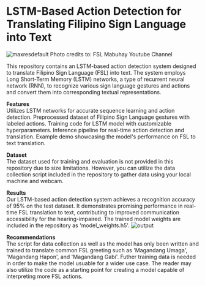 # LSTM-Based Action Detection for Translating Filipino Sign Language into Text

![maxresdefault](https://github.com/cielo112/FSL_Detection/assets/113077476/29e0c3a9-531e-4fe3-85ef-6d6acd2d3194)
Photo credits to: FSL Mabuhay Youtube Channel

This repository contains an LSTM-based action detection system designed to translate Filipino Sign Language (FSL) into text. The system employs Long Short-Term Memory (LSTM) networks, a type of recurrent neural network (RNN), to recognize various sign language gestures and actions and convert them into corresponding textual representations.

**Features**  
Utilizes LSTM networks for accurate sequence learning and action detection.
Preprocessed dataset of Filipino Sign Language gestures with labeled actions.
Training code for LSTM model with customizable hyperparameters.
Inference pipeline for real-time action detection and translation.
Example demo showcasing the model's performance on FSL to text translation.

**Dataset**  
The dataset used for training and evaluation is not provided in this repository due to size limitations. However, you can utilize the data collection script included in the repository to gather data using your local machine and webcam. 

**Results**  
Our LSTM-based action detection system achieves a recognition accuracy of 95% on the test dataset. It demonstrates promising performance in real-time FSL translation to text, contributing to improved communication accessibility for the hearing-impaired. The trained model weights are included in the repository as 'model_weights.h5'.
![output](https://github.com/cielo112/FSL_Detection/assets/113077476/0183302d-baa3-4150-992f-71cc7fe484fc)



**Recommendations**  
The script for data collection as well as the model has only been written and trained to translate common FSL greeting such as 'Magandang Umaga', 'Magandang Hapon', and 'Magandang Gabi'. Futher training data is needed in order to make the model usuable for a wider use case. The reader may also utilize the code as a starting point for creating a model capable of interpreting more FSL actions.

